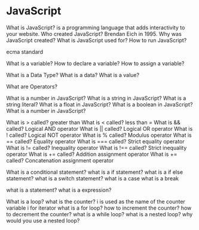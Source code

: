 # JavaScript

What is JavaScript?
  is a programming language that adds interactivity to your website.
Who created JavaScript?
  Brendan Eich in 1995.
Why was JavaScript created?
What is JavaScript used for?
How to run JavaScript?

ecma standard

What is a variable?
How to declare a variable?
How to assign a variable?

What is a Data Type?
What is a data?
What is a value?

What are Operators?

What is a number in JavaScript?
What is a string in JavaScript?
  What is a string literal?
What is a float in JavaScript?
What is a boolean in JavaScript?
What is a number in JavaScript?

What is > called? greater than
What is < called? less than
  *=*
What is && called? Logical AND operator
What is || called? Logical OR operator
What is ! called? Logical NOT operator
What is % called? Modulus operator
What is == called? Equality operator
What is === called? Strict equality operator
What is != called? Inequality operator
What is !== called? Strict inequality operator
What is += called? Addition assignment operator
  What is += called? Concatenation assignment operator

What is a conditional statement?
  what is a if statement?
  what is a if else statement?
  what is a switch statement?
    what is a case
    what is a break

what is a statement?
what is a expression?

What is a loop?
  what is the counter?
    i is used as the name of the counter variable
    i for iterator
  what is a for loop?
    how to increment the counter?
    how to decrement the counter?
  what is a while loop?
  what is a nested loop?
    why would you use a nested loop?
